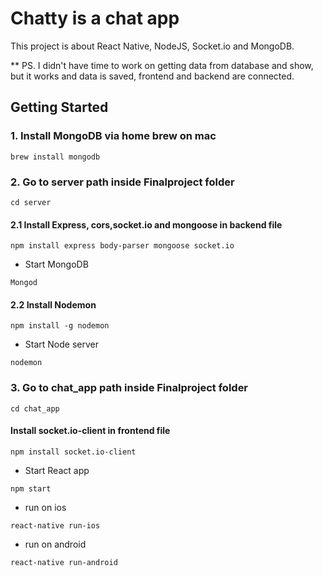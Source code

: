 # Chatty is a chat app

This project is about React Native, NodeJS, Socket.io and MongoDB.

** PS. I didn't have time to work on getting data from database and show, but it works and data is saved, frontend and backend are connected.

## Getting Started


### 1. Install MongoDB via home brew on mac
```
brew install mongodb
```

### 2. Go to server path inside Finalproject folder
```
cd server
```

#### 2.1 Install Express, cors,socket.io and mongoose in backend file
```
npm install express body-parser mongoose socket.io
```

- Start MongoDB
```
Mongod
```

#### 2.2 Install Nodemon
```
npm install -g nodemon
```

- Start Node server
```
nodemon 
```

### 3. Go to chat_app path inside Finalproject folder
```
cd chat_app
```

#### Install socket.io-client in frontend file
```
npm install socket.io-client
```

- Start React app
```
npm start 
```

- run on ios
```
react-native run-ios
```

- run on android
```
react-native run-android
```
